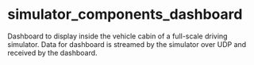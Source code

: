 # simulator_components_dashboard
Dashboard to display inside the vehicle cabin of a full-scale driving simulator. Data for dashboard is streamed by the simulator over UDP and received by the dashboard.
